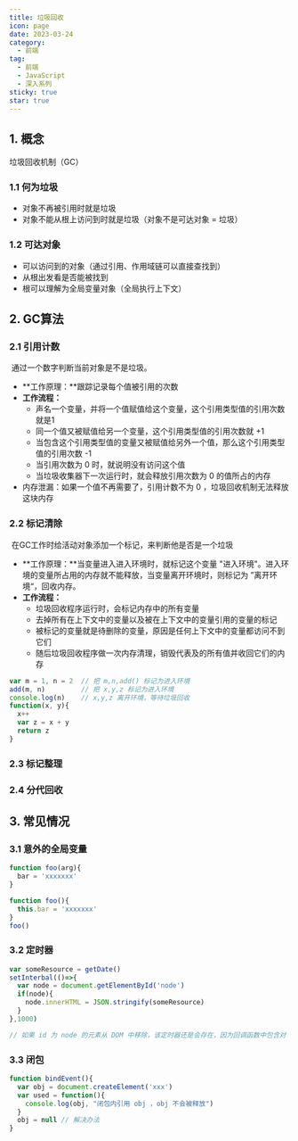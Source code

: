 ```yaml
---
title: 垃圾回收
icon: page
date: 2023-03-24
category:
  - 前端
tag:
  - 前端
  - JavaScript
  - 深入系列
sticky: true
star: true
---
```


<!-- more -->

## 1. 概念

垃圾回收机制（GC）

### 1.1 何为垃圾

- 对象不再被引用时就是垃圾
- 对象不能从根上访问到时就是垃圾（对象不是可达对象 = 垃圾）

### 1.2 可达对象

- 可以访问到的对象（通过引用、作用域链可以直接查找到）
- 从根出发看是否能被找到
- 根可以理解为全局变量对象（全局执行上下文）

## 2. GC算法

### 2.1 引用计数

​		通过一个数字判断当前对象是不是垃圾。

- **工作原理：**跟踪记录每个值被引用的次数
- **工作流程：**
  - 声名一个变量，并将一个值赋值给这个变量，这个引用类型值的引用次数就是1
  - 同一个值又被赋值给另一个变量，这个引用类型值的引用次数就 +1
  - 当包含这个引用类型值的变量又被赋值给另外一个值，那么这个引用类型值的引用次数 -1
  - 当引用次数为 0 时，就说明没有访问这个值
  - 当垃圾收集器下一次运行时，就会释放引用次数为 0 的值所占的内存
- 内存泄漏：如果一个值不再需要了，引用计数不为 0 ，垃圾回收机制无法释放这块内存

### 2.2 标记清除

​		在GC工作时给活动对象添加一个标记，来判断他是否是一个垃圾

- **工作原理：**当变量进入进入环境时，就标记这个变量 "进入环境"。进入环境的变量所占用的内存就不能释放，当变量离开环境时，则标记为 ”离开环境“，回收内存。
- **工作流程：**
  - 垃圾回收程序运行时，会标记内存中的所有变量
  - 去掉所有在上下文中的变量以及被在上下文中的变量引用的变量的标记
  - 被标记的变量就是待删除的变量，原因是任何上下文中的变量都访问不到它们
  - 随后垃圾回收程序做一次内存清理，销毁代表及的所有值并收回它们的内存

```javascript
var m = 1, n = 2  // 把 m,n,add() 标记为进入环境
add(m, n)         // 把 x,y,z 标记为进入环境
console.log(n)    // x,y,z 离开环境，等待垃圾回收
function(x, y){
  x++
  var z = x + y
  return z
}
```



### 2.3 标记整理

### 2.4 分代回收



## 3. 常见情况

### 3.1 意外的全局变量

```javascript
function foo(arg){
  bar = 'xxxxxxx'
}

function foo(){
  this.bar = 'xxxxxxx'
}
foo()
```

### 3.2 定时器

```javascript
var someResource = getDate()
setInterbal(()=>{
  var node = document.getElementById('node')
  if(node){
    node.innerHTML = JSON.stringify(someResource)
  }
},1000)

// 如果 id 为 node 的元素从 DOM 中移除，该定时器还是会存在，因为回调函数中包含对 someResource 的引用，定时器外面的 someResource 也不会被释放
```



### 3.3 闭包

```javascript
function bindEvent(){
  var obj = document.createElement('xxx')
  var used = function(){
    console.log(obj, "闭包内引用 obj ，obj 不会被释放")
  }
  obj = null // 解决办法
}
```

